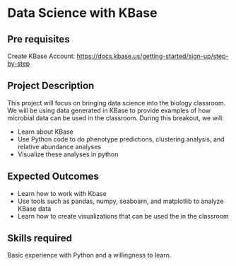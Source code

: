 # Data Science with KBase
 
## Pre requisites

Create KBase Account: https://docs.kbase.us/getting-started/sign-up/step-by-step
 
## Project Description
 
This project will focus on bringing data science into the biology classroom. We will be using data generated in KBase to provide examples of how microbial data can be used in the classroom. During this breakout, we will:
- Learn about KBase
- Use Python code to do phenotype predictions, clustering analysis, and relative abundance analyses
- Visualize these analyses in python  
 
## Expected Outcomes
 
- Learn how to work with Kbase
- Use tools such as pandas, numpy, seaboarn, and matplotlib to analyze KBase data
- Learn how to create visualizations that can be used the in the classroom 
 
## Skills required
 
Basic experience with Python and a willingness to learn.
